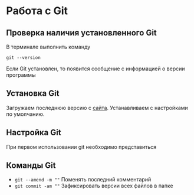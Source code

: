 # Работа с Git

## Проверка наличия установленного Git

В терминале выполнить команду 
```
git --version
```

Если Git установлен, то появится сообщение с информацией о версии программы

## Установка Git

Загружаем последнюю версию с [сайта](https://git-scm.com/book/ru/v2/%D0%92%D0%B2%D0%B5%D0%B4%D0%B5%D0%BD%D0%B8%D0%B5-%D0%A3%D1%81%D1%82%D0%B0%D0%BD%D0%BE%D0%B2%D0%BA%D0%B0-Git). Устанавливаем с настройками по умолчанию.

## Настройка Git

При первом использовании git необходимо представиться

## Команды Git

* ```git --amend -m ""``` Поменять последний комментарий
* ```git commit -am ""``` Зафиксировать версии всех файлов в папке
